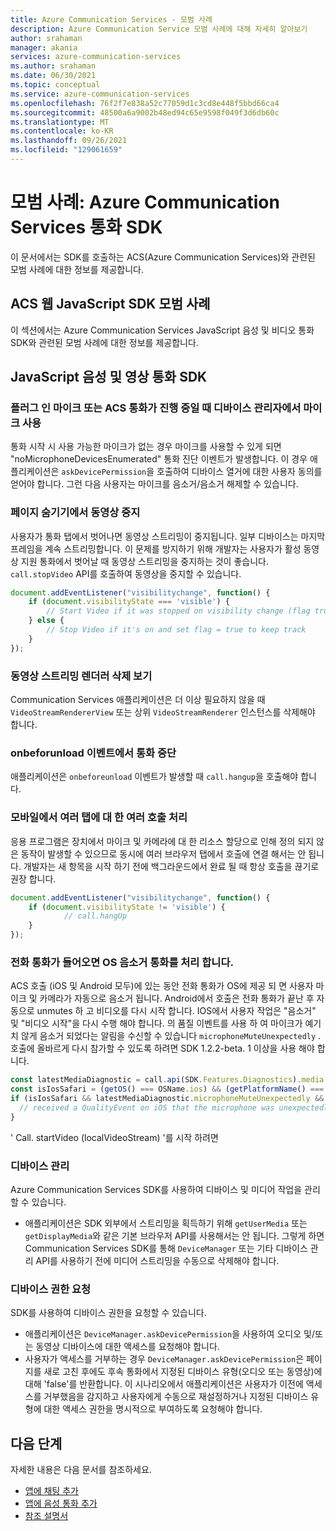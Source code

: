 ```yaml
---
title: Azure Communication Services - 모범 사례
description: Azure Communication Service 모범 사례에 대해 자세히 알아보기
author: srahaman
manager: akania
services: azure-communication-services
ms.author: srahaman
ms.date: 06/30/2021
ms.topic: conceptual
ms.service: azure-communication-services
ms.openlocfilehash: 76f2f7e838a52c77059d1c3cd8e448f5bbd66ca4
ms.sourcegitcommit: 48500a6a9002b48ed94c65e9598f049f3d6db60c
ms.translationtype: MT
ms.contentlocale: ko-KR
ms.lasthandoff: 09/26/2021
ms.locfileid: "129061659"
---
```

# <a name="best-practices-azure-communication-services-calling-sdks"></a>모범 사례: Azure Communication Services 통화 SDK
이 문서에서는 SDK를 호출하는 ACS(Azure Communication Services)와 관련된 모범 사례에 대한 정보를 제공합니다.

## <a name="acs-web-javascript-sdk-best-practices"></a>ACS 웹 JavaScript SDK 모범 사례
이 섹션에서는 Azure Communication Services JavaScript 음성 및 비디오 통화 SDK와 관련된 모범 사례에 대한 정보를 제공합니다.

## <a name="javascript-voice-and-video-calling-sdk"></a>JavaScript 음성 및 영상 통화 SDK

### <a name="plug-in-microphone-or-enable-microphone-from-device-manager-when-acs-call-in-progress"></a>플러그 인 마이크 또는 ACS 통화가 진행 중일 때 디바이스 관리자에서 마이크 사용
통화 시작 시 사용 가능한 마이크가 없는 경우 마이크를 사용할 수 있게 되면 "noMicrophoneDevicesEnumerated" 통화 진단 이벤트가 발생합니다.
이 경우 애플리케이션은 `askDevicePermission`을 호출하여 디바이스 열거에 대한 사용자 동의를 얻어야 합니다. 그런 다음 사용자는 마이크를 음소거/음소거 해제할 수 있습니다.

### <a name="stop-video-on-page-hide"></a>페이지 숨기기에서 동영상 중지
사용자가 통화 탭에서 벗어나면 동영상 스트리밍이 중지됩니다. 일부 디바이스는 마지막 프레임을 계속 스트리밍합니다. 이 문제를 방지하기 위해 개발자는 사용자가 활성 동영상 지원 통화에서 벗어날 때 동영상 스트리밍을 중지하는 것이 좋습니다. `call.stopVideo` API를 호출하여 동영상을 중지할 수 있습니다.
```JavaScript
document.addEventListener("visibilitychange", function() {
    if (document.visibilityState === 'visible') {
        // Start Video if it was stopped on visibility change (flag true)
    } else {
        // Stop Video if it's on and set flag = true to keep track
    }
});
```

### <a name="dispose-video-stream-renderer-view"></a>동영상 스트리밍 렌더러 삭제 보기
Communication Services 애플리케이션은 더 이상 필요하지 않을 때 `VideoStreamRendererView` 또는 상위 `VideoStreamRenderer` 인스턴스를 삭제해야 합니다.

### <a name="hang-up-the-call-on-onbeforeunload-event"></a>onbeforunload 이벤트에서 통화 중단
애플리케이션은 `onbeforeunload` 이벤트가 발생할 때 `call.hangup`을 호출해야 합니다.

### <a name="handling-multiple-calls-on-multiple-tabs-on-mobile"></a>모바일에서 여러 탭에 대 한 여러 호출 처리
응용 프로그램은 장치에서 마이크 및 카메라에 대 한 리소스 할당으로 인해 정의 되지 않은 동작이 발생할 수 있으므로 동시에 여러 브라우저 탭에서 호출에 연결 해서는 안 됩니다. 개발자는 새 항목을 시작 하기 전에 백그라운드에서 완료 될 때 항상 호출을 끊기로 권장 합니다.
```JavaScript 
document.addEventListener("visibilitychange", function() {
    if (document.visibilityState != 'visible') {
            // call.hangUp
    }
});
 ```

### <a name="handle-os-muting-call-when-phone-call-comes-in"></a>전화 통화가 들어오면 OS 음소거 통화를 처리 합니다.
ACS 호출 (iOS 및 Android 모두)에 있는 동안 전화 통화가 OS에 제공 되 면 사용자 마이크 및 카메라가 자동으로 음소거 됩니다. Android에서 호출은 전화 통화가 끝난 후 자동으로 unmutes 하 고 비디오를 다시 시작 합니다. IOS에서 사용자 작업은 "음소거" 및 "비디오 시작"을 다시 수행 해야 합니다. 의 품질 이벤트를 사용 하 여 마이크가 예기치 않게 음소거 되었다는 알림을 수신할 수 있습니다 `microphoneMuteUnexpectedly` . 호출에 올바르게 다시 참가할 수 있도록 하려면 SDK 1.2.2-beta. 1 이상을 사용 해야 합니다.
```JavaScript
const latestMediaDiagnostic = call.api(SDK.Features.Diagnostics).media.getLatest();
const isIosSafari = (getOS() === OSName.ios) && (getPlatformName() === BrowserName.safari);
if (isIosSafari && latestMediaDiagnostic.microphoneMuteUnexpectedly && latestMediaDiagnostic.microphoneMuteUnexpectedly.value) {
  // received a QualityEvent on iOS that the microphone was unexpectedly muted - notify user to unmute their microphone and to start their video stream
}
 ```
 
 ' Call. startVideo (localVideoStream) '를 시작 하려면

### <a name="device-management"></a>디바이스 관리
Azure Communication Services SDK를 사용하여 디바이스 및 미디어 작업을 관리할 수 있습니다.
- 애플리케이션은 SDK 외부에서 스트리밍을 획득하기 위해 `getUserMedia` 또는 `getDisplayMedia`와 같은 기본 브라우저 API를 사용해서는 안 됩니다. 그렇게 하면 Communication Services SDK를 통해 `DeviceManager` 또는 기타 디바이스 관리 API를 사용하기 전에 미디어 스트리밍을 수동으로 삭제해야 합니다.

### <a name="request-device-permissions"></a>디바이스 권한 요청
SDK를 사용하여 디바이스 권한을 요청할 수 있습니다.
- 애플리케이션은 `DeviceManager.askDevicePermission`을 사용하여 오디오 및/또는 동영상 디바이스에 대한 액세스를 요청해야 합니다.
- 사용자가 액세스를 거부하는 경우 `DeviceManager.askDevicePermission`은 페이지를 새로 고친 후에도 후속 통화에서 지정된 디바이스 유형(오디오 또는 동영상)에 대해 'false'를 반환합니다. 이 시나리오에서 애플리케이션은 사용자가 이전에 액세스를 거부했음을 감지하고 사용자에게 수동으로 재설정하거나 지정된 디바이스 유형에 대한 액세스 권한을 명시적으로 부여하도록 요청해야 합니다.

## <a name="next-steps"></a>다음 단계
자세한 내용은 다음 문서를 참조하세요.

- [앱에 채팅 추가](../quickstarts/chat/get-started.md)
- [앱에 음성 통화 추가](../quickstarts/voice-video-calling/getting-started-with-calling.md)
- [참조 설명서](reference.md)
